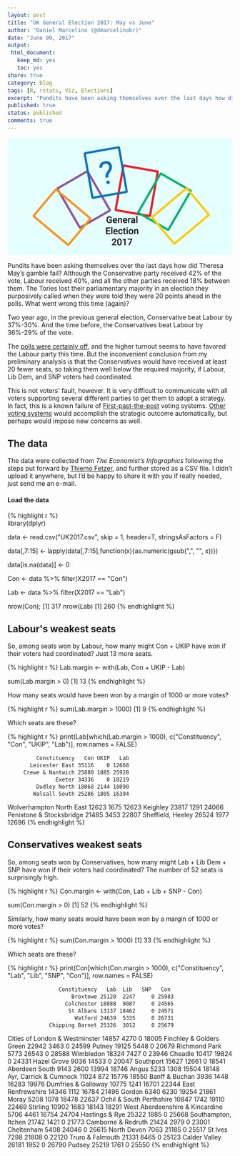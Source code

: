 ```yaml
---
layout: post
title: "UK General Election 2017: May vs June"
author: "Daniel Marcelino (@dmarcelinobr)"
date: "June 09, 2017"
output:
 html_document: 
   keep_md: yes
   toc: yes
share: true
category: blog
tags: [R, rstats, Viz, Elections]
excerpt: "Pundits have been asking themselves over the last days how did Theresa May's gamble fail? I would say it could have been even worse."
published: true
status: published
comments: true
---
```


<img src="/img/2017/electionresults.png" title="center" alt="center" style="display: block; margin: auto;" />

Pundits have been asking themselves over the last days how did Theresa  May’s gamble fail? Although the Conservative party received 42% of the vote, Labour received 40%, and all the other parties received 18% between them. The Tories lost their parliamentary majority in an election they purposively called when they were told they were 20 points ahead in the polls. What went wrong this time (again)?

Two year ago, in the previous general election, Conservative beat Labour by 37%-30%. And the time before, the Conservatives beat Labour by 36%-29% of the vote.

The [polls were certainly off](https://yougov.co.uk/news/2017/06/07/final-call-poll-tories-seven-points-and-set-increa/), and the higher turnout seems to have favored the Labour party this time. But the inconvenient conclusion from my preliminary analysis is that the Conservatives would have received at least 20 fewer seats, so taking them well below the required majority, if Labour, Lib Dem, and SNP voters had coordinated.

This is not voters' fault, however. It is very difficult to communicate with all voters supporting several different parties to get them to adopt a strategy. In fact, this is a known failure of [First-past-the-post](https://en.wikipedia.org/wiki/First-past-the-post_voting) voting systems. [Other voting systems](https://en.wikipedia.org/wiki/Instant-runoff_voting) would accomplish the strategic outcome automatically, but perhaps would impose new concerns as well.

## The data
The data were collected from *The Economist’s Infographics* following the steps put forward by [Thiemo Fetzer](http://freigeist.devmag.net/r/1002-uk-2017-general-election-results-data.html), and further stored as a CSV file. I didn’t upload it anywhere, but I’d be happy to share it with you if really needed, just send me an e-mail. 
 

#### Load the data
{% highlight r %}	
library(dplyr)

data <- read.csv("UK2017.csv", skip = 1, header=T, stringsAsFactors = F)

data[,7:15] <- lapply(data[,7:15],function(x){as.numeric(gsub(",", "", x))})

data[is.na(data)] <- 0

Con <- data %>% filter(X2017 == "Con")

Lab <- data %>% filter(X2017 == "Lab")

nrow(Con); 
[1] 317
nrow(Lab)
[1] 260
{% endhighlight %}


## Labour's weakest seats

So, among seats won by Labour, how many might Con + UKIP have won if their voters had coordinated? Just 13 more seats.

{% highlight r %}
Lab.margin <- with(Lab, Con + UKIP - Lab)

sum(Lab.margin > 0)
[1] 13
{% endhighlight %}

How many seats would have been won by a margin of 1000 or more votes?

{% highlight r %}
sum(Lab.margin > 1000)
[1] 9
{% endhighlight %}


Which seats are these?

{% highlight r %}
print(Lab[which(Lab.margin > 1000),
	c("Constituency", "Con", "UKIP", "Lab")], 
		row.names = FALSE)

             Constituency   Con UKIP   Lab
           Leicester East 35116    0 12668
         Crewe & Nantwich 25880 1885 25928
                   Exeter 34336    0 18219
             Dudley North 18068 2144 18090
            Walsall South 25286 1805 16394
 Wolverhampton North East 12623 1675 12623
                 Keighley 23817 1291 24066
 Penistone & Stocksbridge 21485 3453 22807
        Sheffield, Heeley 26524 1977 12696
{% endhighlight %}

## Conservatives weakest seats

So, among seats won by Conservatives, how many might Lab + Lib Dem + SNP have won if their voters had coordinated? The number of 52 seats is surprisingly high. 

{% highlight r %}
Con.margin <- with(Con, Lab + Lib + SNP - Con)

sum(Con.margin > 0)
[1] 52
{% endhighlight %}


Similarly, how many seats would have been won by a margin of 1000 or more votes?

{% highlight r %}
sum(Con.margin > 1000)
[1] 33
{% endhighlight %}


Which seats are these?

{% highlight r %}
print(Con[which(Con.margin > 1000), 
	c("Constituency", "Lab", "Lib", "SNP", "Con")],
		row.names = FALSE)

                    Constituency   Lab  Lib   SNP   Con
                        Broxtowe 25120  2247     0 25983
                      Colchester 18888  9087     0 24565
                       St Albans 13137 18462     0 24571
                         Watford 24639  5335     0 26731
                 Chipping Barnet 25326  3012     0 25679
  Cities of London & Westminster 14857  4270     0 18005
        Finchley & Golders Green 22942  3463     0 24599
                          Putney 19125  5448     0 20679
                   Richmond Park  5773 26543     0 28588
                       Wimbledon 18324  7427     0 23946
                         Cheadle 10417 19824     0 24331
                     Hazel Grove  9036 14533     0 20047
                       Southport 15627 12661     0 18541
                  Aberdeen South  9143  2600 13994 18746
                           Angus  5233  1308 15504 18148
          Ayr, Carrick & Cumnock 11024   872 15776 18550
                  Banff & Buchan  3936  1448 16283 19976
             Dumfries & Galloway 10775  1241 16701 22344
               East Renfrewshire 14346  1112 16784 21496
                          Gordon  6340  6230 19254 21861
                           Moray  5208  1078 18478 22637
        Ochil & South Perthshire 10847  1742 19110 22469
                        Stirling 10902  1683 18143 18291
 West Aberdeenshire & Kincardine  5706  4461 16754 24704
                  Hastings & Rye 25322  1885     0 25668
             Southampton, Itchen 21742  1421     0 21773
              Camborne & Redruth 21424  2979     0 23001
                      Cheltenham  5408 24046     0 26615
                     North Devon  7063 21185     0 25517
                         St Ives  7298 21808     0 22120
                Truro & Falmouth 21331  8465     0 25123
                   Calder Valley 26181  1952     0 26790
                          Pudsey 25219  1761     0 25550
{% endhighlight %}


